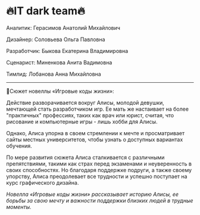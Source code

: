 # :fire:IT dark team:fire:

Аналитик: Герасимов Анатолий Михайлович

Дизайнер: Соловьева Ольга Павловна

Разработчик: Быкова Екатерина Владимировна

Сценарист: Миненкова Анита Вадимовна

Тимлид: Лобанова Анна Михайловна
___
:pushpin:Сюжет новеллы «Игровые коды жизни»:

Действие разворачивается вокруг Алисы, молодой девушки, мечтающей стать разработчиком игр. Ее мать же настаивает на более "практичных" профессиях, таких как врач или юрист, считая, что рисование и компьютерные игры - лишь хобби для Алисы.

Однако, Алиса упорна в своем стремлении к мечте и просматривает сайты местных университетов, чтобы узнать о доступных вариантах обучения. 

По мере развития сюжета Алиса сталкивается с различными препятствиями, такими как страх перед экзаменами и неуверенность в своих способностях. Но благодаря поддержке подруги, а также своему упорству, Алиса преодолевает все трудности и успешно поступает на курс графического дизайна.

_Новелла «Игровые коды жизни» рассказывает историю Алисы, ее борьбы за свою мечту и важности поддержки близких людей в трудные моменты._
